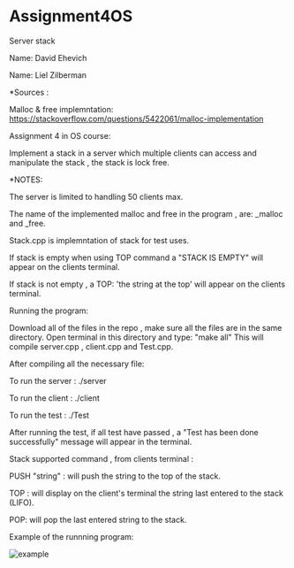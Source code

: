 # Assignment4OS
Server stack

Name: David Ehevich

Name: Liel Zilberman

*Sources :

Malloc & free implemntation: https://stackoverflow.com/questions/5422061/malloc-implementation


Assignment 4 in OS course: 

Implement a stack in a server which multiple clients can access and manipulate the stack , the stack is lock free.

*NOTES:

The server is limited to handling 50 clients max.

The name of the implemented malloc and free in the program , are: _malloc and _free.

Stack.cpp is implemntation of stack for test uses.

If stack is empty when using TOP command a "STACK IS EMPTY" will appear on the clients terminal.

If stack is not empty , a TOP: 'the string at the top' will appear on the clients terminal.

Running the program: 

Download all of the files in the repo , make sure all the files are in the same directory. Open terminal in this directory and type: "make all"
This will compile server.cpp , client.cpp and Test.cpp.

After compiling all the necessary file:

To run the server : ./server

To run the client : ./client

To run the test : ./Test

After running the test, if all test have passed , a "Test has been done successfully" message will appear in the terminal.

Stack supported command , from clients terminal : 

PUSH "string" : will push the string to the top of the stack.

TOP : will display on the client's terminal the string last entered to the stack (LIFO).

POP: will pop the last entered string to the stack.

Example of the runnning program: 

![example](https://user-images.githubusercontent.com/54214707/164759511-ad2f25df-8c6e-4fe5-81a5-2a2bcc89fd42.PNG)



